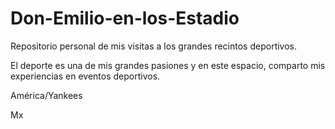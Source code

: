# Don-Emilio-en-los-Estadio
Repositorio personal de mis visitas a los grandes recintos deportivos.

El deporte es una de mis grandes pasiones y en este espacio, comparto mis experiencias en eventos deportivos.

América/Yankees

Mx
